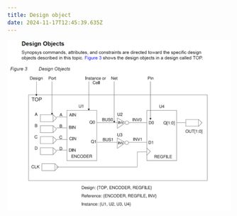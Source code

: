 ```yaml
---
title: Design object
date: 2024-11-17T12:45:39.635Z
---
```


![Snipaste_2024-11-17_20-41-03.png](https://github.com/movitecc/tinymind-blog/blob/main/assets/images/2024-11-17/1731847285239.png?raw=true)